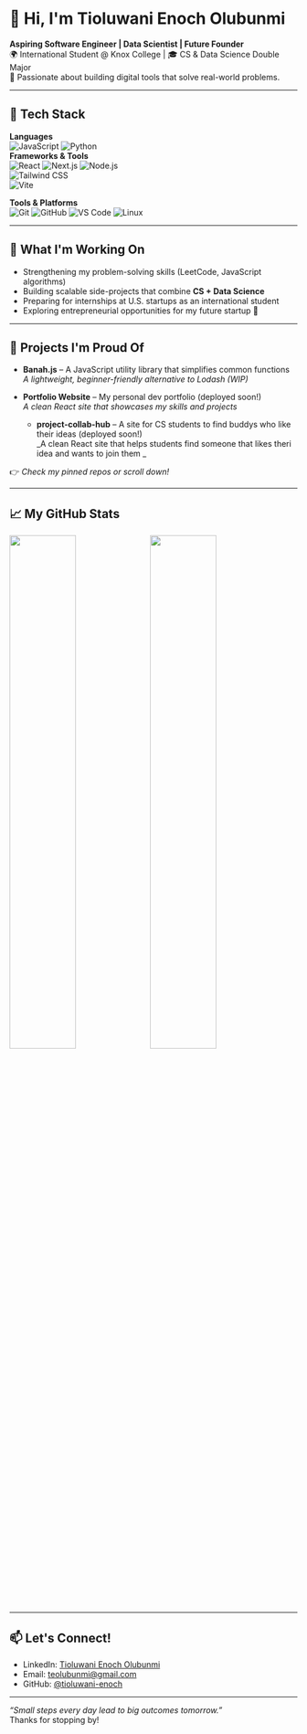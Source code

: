 # 👋 Hi, I'm Tioluwani Enoch Olubunmi

**Aspiring Software Engineer | Data Scientist | Future Founder**  
🌍 International Student @ Knox College | 🎓 CS & Data Science Double Major  
🚀 Passionate about building digital tools that solve real-world problems.

---

## 🔧 Tech Stack

**Languages**  
![JavaScript](https://img.shields.io/badge/-JavaScript-black?style=flat-square&logo=javascript) 
![Python](https://img.shields.io/badge/-Python-black?style=flat-square&logo=python)  
**Frameworks & Tools**  
![React](https://img.shields.io/badge/-React-black?style=flat-square&logo=react) 
![Next.js](https://img.shields.io/badge/-Next.js-black?style=flat-square&logo=next.js)
![Node.js](https://img.shields.io/badge/-Node.js-black?style=flat-square&logo=node.js)  
![Tailwind CSS](https://img.shields.io/badge/-TailwindCSS-black?style=flat-square&logo=tailwind-css)  
![Vite](https://img.shields.io/badge/-Vite-black?style=flat-square&logo=vite)

**Tools & Platforms**  
![Git](https://img.shields.io/badge/-Git-black?style=flat-square&logo=git)
![GitHub](https://img.shields.io/badge/-GitHub-black?style=flat-square&logo=github)
![VS Code](https://img.shields.io/badge/-VS%20Code-black?style=flat-square&logo=visual-studio-code)
![Linux](https://img.shields.io/badge/-Linux-black?style=flat-square&logo=linux)

---

## 🧠 What I'm Working On
- Strengthening my problem-solving skills (LeetCode, JavaScript algorithms)
- Building scalable side-projects that combine **CS + Data Science**
- Preparing for internships at U.S. startups as an international student
- Exploring entrepreneurial opportunities for my future startup 🚀

---

## 🌱 Projects I'm Proud Of

- **Banah.js** – A JavaScript utility library that simplifies common functions  
  _A lightweight, beginner-friendly alternative to Lodash (WIP)_
  
- **Portfolio Website** – My personal dev portfolio (deployed soon!)  
  _A clean React site that showcases my skills and projects_

  - **project-collab-hub** – A site for CS students to find buddys who like their ideas (deployed soon!)  
  _A clean React site that helps students find someone that likes theri idea and wants to join them _

👉 _Check my pinned repos or scroll down!_

---

## 📈 My GitHub Stats

<p>
  <img width="48%" src="https://github-readme-stats.vercel.app/api?username=tioluwani-enoch&show_icons=true&theme=radical" />
  <img width="48%" src="https://github-readme-streak-stats.herokuapp.com/?user=tioluwani-enoch&theme=radical" />
</p>

---

## 📫 Let's Connect!

- LinkedIn: [Tioluwani Enoch Olubunmi](https://www.linkedin.com/in/tioluwani-enoch)
- Email: teolubunmi@gmail.com
- GitHub: [@tioluwani-enoch](https://github.com/tioluwani-enoch)

---

_“Small steps every day lead to big outcomes tomorrow.”_  
Thanks for stopping by!
